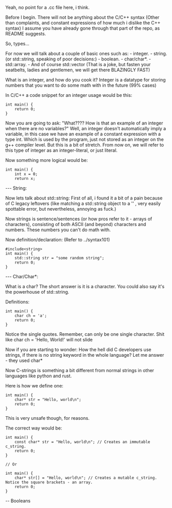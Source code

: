 Yeah, no point for a .cc file here, i think.

Before I begin. There will not be anything about the C/C++ syntax (Other than complaints, and constant expressions of how much
i dislike the C++ syntax)
I assume you have already gone through that part of the repo, as README suggests.

So, types...

For now we will talk about a couple of basic ones such as:
    - integer.
    - string. (or std::string, speaking of poor decisions:)
    - boolean.
    - char/char*.
    - std::array.
    - And of course std::vector (That is a joke, but fasten your seatbelts, ladies and gentlemen, we will get there BLAZINGLY FAST)


What is an integer, and how do you cook it?
Integer is a datatype for storing numbers that you want to do some math with in the future (99% cases)

In C/C++ a code snippet for an integer usage would be this:

```
int main() {
    return 0;
}
```

Now you are going to ask: "What???? How is that an example of an integer when there are no variables?"
Well, an integer doesn't automatically imply a variable, in this case we have an example of a constant expression with a type int.
Which is used by the program, just not stored as an integer on the g++ compiler level. But this is a bit of stretch. From now on,
we will refer to this type of integer as an integer-literal, or just literal.


Now something more logical would be:

```
int main() {
    int x = 0;
    return x;
```


--- String:

Now lets talk about std::string:
First of all, i found it a bit of a pain because of C legacy leftovers (like matching a std::string object to a '' , very easily
spottable error, but nevertheless, annoying as fuck.)

Now strings is sentence/sentences (or how pros refer to it - arrays of characters), consisting of both ASCII (and beyond)
characters and numbers. These numbers you can't do math with.


Now definition/declaration: (Refer to ../syntax101)

```
#include<string>
int main() {
    std::string str = "some random string";
    return 0;
}
```


---  Char/Char*:

What is a char? The short answer is it is a character.
You could also say it's the powerhouse of std::string.

 Definitions:

```
int main() {
    char ch = 'a';
    return 0;
}
```

Notice the single quotes. Remember, can only be one single character. Shit like char ch = 'Hello, World!' will not slide

Now if you are starting to wonder: How the hell did C developers use strings, if there is no string keyword in the whole language?
Let me answer - they used char*

Now C-strings is something a bit different from normal strings in other languages like python and rust.

Here is how we define one:

```
int main() {
    char* str = "Hello, world\n";
    return 0;
}
```

This is very unsafe though, for reasons.

The correct way would be:

```
int main() {
    const char* str = "Hello, world\n"; // Creates an immutable c_string.
    return 0;
}

// Or

int main() {
    char* str[] = "Hello, world\n"; // Creates a mutable c_string. Notice the square brackets - an array.
    return 0;
}
```

-- Booleans
